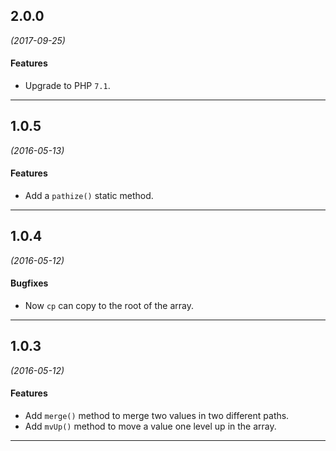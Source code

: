 ## 2.0.0
*(2017-09-25)*

#### Features
* Upgrade to PHP `7.1`.

---

## 1.0.5
*(2016-05-13)*

#### Features
* Add a `pathize()` static method.

---

## 1.0.4
*(2016-05-12)*

#### Bugfixes
* Now `cp` can copy to the root of the array.

---

## 1.0.3
*(2016-05-12)*

#### Features
* Add `merge()` method to merge two values in two different paths.
* Add `mvUp()` method to move a value one level up in the array.

---

